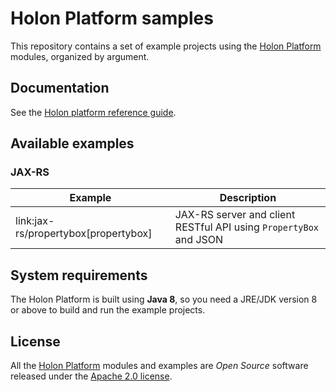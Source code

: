 # Holon Platform samples

This repository contains a set of example projects using the [Holon Platform](https://holon-platform.com) modules, organized by argument.

## Documentation

See the [Holon platform reference guide](https://holon-platform.com/docs/current/reference).

## Available examples

### JAX-RS

Example | Description
------- | -----------
link:jax-rs/propertybox[propertybox]| JAX-RS server and client RESTful API using `PropertyBox` and JSON

## System requirements

The Holon Platform is built using __Java 8__, so you need a JRE/JDK version 8 or above to build and run the example projects.

## License

All the [Holon Platform](https://holon-platform.com) modules and examples are _Open Source_ software released under the [Apache 2.0 license](LICENSE.md).
